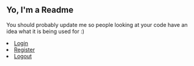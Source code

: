 ## Yo, I'm a Readme

You should probably update me so people looking at your code have an idea what it is being used for :)


  <li><a class="nav-button" href="#/login">Login</a></li>
  <li><a class="nav-button" href="#/register">Register</a></li>
  <li><a class="nav-button" href="#/logout">Logout</a></li>    